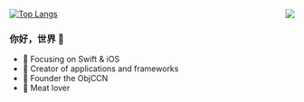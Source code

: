 

  [![Top Langs](https://github-readme-stats.vercel.app/api/top-langs/?username=Lazy-Xiao&layout=compact)](https://github.com/Lazy-Xiao)
<img align="right" src="https://github-readme-stats.vercel.app/api?username=Lazy-Xiao&show_icons=true&icon_color=CE1D2D&text_color=718096&bg_color=ffffff&hide_title=true" />





### 你好，世界 👋



- :orange_book: Focusing on Swift & iOS
- :hammer: Creator of applications and frameworks
- :ram: Founder the ObjCCN
- :meat_on_bone: Meat lover
